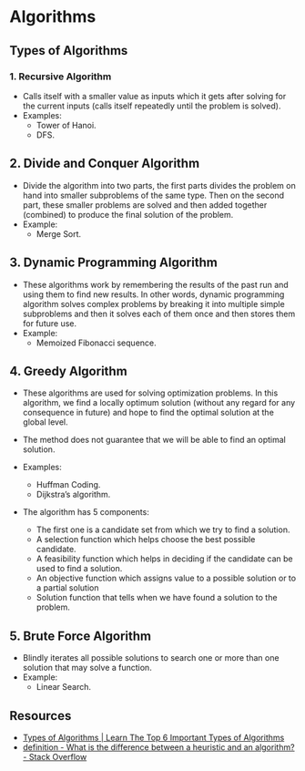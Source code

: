# Algorithms

## Types of Algorithms

### 1. Recursive Algorithm

- Calls itself with a smaller value as inputs which it gets after solving for the current inputs
  (calls itself repeatedly until the problem is solved).
- Examples:
  - Tower of Hanoi.
  - DFS.

## 2. Divide and Conquer Algorithm

- Divide the algorithm into two parts, the first parts divides the problem on hand into smaller
  subproblems of the same type. Then on the second part, these smaller problems are solved and then
  added together (combined) to produce the final solution of the problem.
- Example:
  - Merge Sort.

## 3. Dynamic Programming Algorithm

- These algorithms work by remembering the results of the past run and using them to find new
  results. In other words, dynamic programming algorithm solves complex problems by breaking it into
  multiple simple subproblems and then it solves each of them once and then stores them for future
  use.
- Example:
  - Memoized Fibonacci sequence.

## 4. Greedy Algorithm

- These algorithms are used for solving optimization problems. In this algorithm, we find a locally
  optimum solution (without any regard for any consequence in future) and hope to find the optimal
  solution at the global level.
- The method does not guarantee that we will be able to find an optimal solution.
- Examples:

  - Huffman Coding.
  - Dijkstra’s algorithm.

- The algorithm has 5 components:
  - The first one is a candidate set from which we try to find a solution.
  - A selection function which helps choose the best possible candidate.
  - A feasibility function which helps in deciding if the candidate can be used to find a solution.
  - An objective function which assigns value to a possible solution or to a partial solution
  - Solution function that tells when we have found a solution to the problem.

## 5. Brute Force Algorithm

- Blindly iterates all possible solutions to search one or more than one solution that may solve a
  function.
- Example:
  - Linear Search.

## Resources

- [Types of Algorithms | Learn The Top 6 Important Types of Algorithms](https://www.educba.com/types-of-algorithms/)
- [definition - What is the difference between a heuristic and an algorithm? - Stack Overflow](https://stackoverflow.com/questions/2334225/what-is-the-difference-between-a-heuristic-and-an-algorithm)
